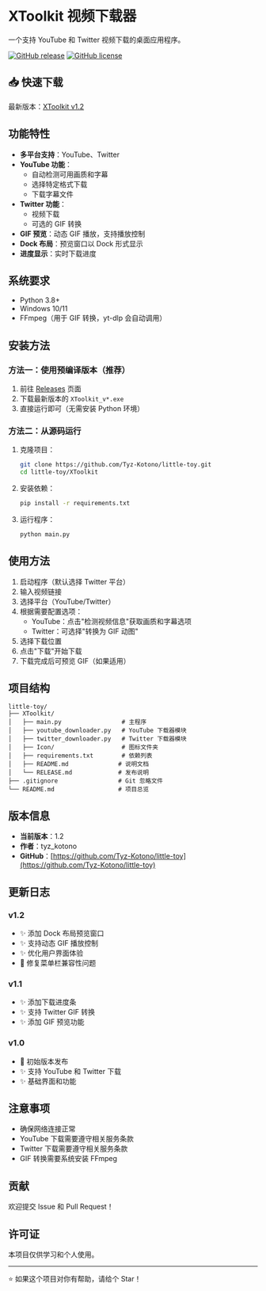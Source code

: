 # XToolkit 视频下载器

一个支持 YouTube 和 Twitter 视频下载的桌面应用程序。

[![GitHub release](https://img.shields.io/github/v/release/Tyz-Kotono/little-toy)](https://github.com/Tyz-Kotono/little-toy/releases)
[![GitHub license](https://img.shields.io/github/license/Tyz-Kotono/little-toy)](https://github.com/Tyz-Kotono/little-toy/blob/main/LICENSE)

## 📥 快速下载

最新版本：[XToolkit v1.2](https://github.com/Tyz-Kotono/little-toy/releases/latest)

## 功能特性

- **多平台支持**：YouTube、Twitter
- **YouTube 功能**：
  - 自动检测可用画质和字幕
  - 选择特定格式下载
  - 下载字幕文件
- **Twitter 功能**：
  - 视频下载
  - 可选的 GIF 转换
- **GIF 预览**：动态 GIF 播放，支持播放控制
- **Dock 布局**：预览窗口以 Dock 形式显示
- **进度显示**：实时下载进度

## 系统要求

- Python 3.8+
- Windows 10/11
- FFmpeg（用于 GIF 转换，yt-dlp 会自动调用）

## 安装方法

### 方法一：使用预编译版本（推荐）

1. 前往 [Releases](https://github.com/Tyz-Kotono/little-toy/releases) 页面
2. 下载最新版本的 `XToolkit_v*.exe`
3. 直接运行即可（无需安装 Python 环境）

### 方法二：从源码运行

1. 克隆项目：
   ```bash
   git clone https://github.com/Tyz-Kotono/little-toy.git
   cd little-toy/XToolkit
   ```
2. 安装依赖：
   ```bash
   pip install -r requirements.txt
   ```
3. 运行程序：
   ```bash
   python main.py
   ```

## 使用方法

1. 启动程序（默认选择 Twitter 平台）
2. 输入视频链接
3. 选择平台（YouTube/Twitter）
4. 根据需要配置选项：
   - YouTube：点击"检测视频信息"获取画质和字幕选项
   - Twitter：可选择"转换为 GIF 动图"
5. 选择下载位置
6. 点击"下载"开始下载
7. 下载完成后可预览 GIF（如果适用）

## 项目结构

```
little-toy/
├── XToolkit/
│   ├── main.py                 # 主程序
│   ├── youtube_downloader.py   # YouTube 下载器模块
│   ├── twitter_downloader.py   # Twitter 下载器模块
│   ├── Icon/                   # 图标文件夹
│   ├── requirements.txt        # 依赖列表
│   ├── README.md              # 说明文档
│   └── RELEASE.md             # 发布说明
├── .gitignore                 # Git 忽略文件
└── README.md                  # 项目总览
```

## 版本信息

- **当前版本**：1.2
- **作者**：tyz_kotono
- **GitHub**：[https://github.com/Tyz-Kotono/little-toy](https://github.com/Tyz-Kotono/little-toy)

## 更新日志

### v1.2
- ✨ 添加 Dock 布局预览窗口
- ✨ 支持动态 GIF 播放控制
- ✨ 优化用户界面体验
- 🐛 修复菜单栏兼容性问题

### v1.1
- ✨ 添加下载进度条
- ✨ 支持 Twitter GIF 转换
- ✨ 添加 GIF 预览功能

### v1.0
- 🎉 初始版本发布
- ✨ 支持 YouTube 和 Twitter 下载
- ✨ 基础界面和功能

## 注意事项

- 确保网络连接正常
- YouTube 下载需要遵守相关服务条款
- Twitter 下载需要遵守相关服务条款
- GIF 转换需要系统安装 FFmpeg

## 贡献

欢迎提交 Issue 和 Pull Request！

## 许可证

本项目仅供学习和个人使用。

---

⭐ 如果这个项目对你有帮助，请给个 Star！ 